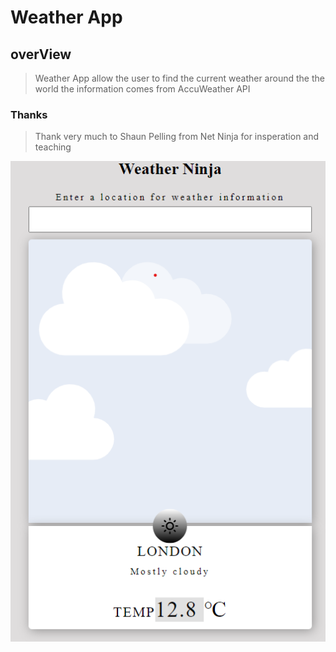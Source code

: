 # Weather App 
## overView
> Weather App allow the user to find the current weather around the the world
> the information comes from AccuWeather API
  
### Thanks
>Thank very much to Shaun Pelling from Net Ninja for insperation and teaching
    

![Weather api](img/weather%20app%20preview.png)


